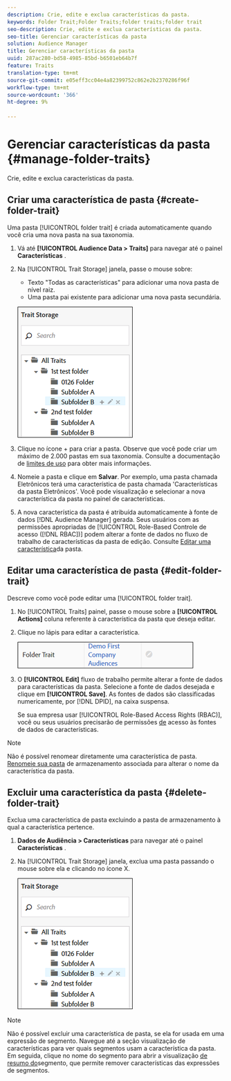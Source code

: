 ```yaml
---
description: Crie, edite e exclua características da pasta.
keywords: Folder Trait;Folder Traits;folder traits;folder trait
seo-description: Crie, edite e exclua características da pasta.
seo-title: Gerenciar características da pasta
solution: Audience Manager
title: Gerenciar características da pasta
uuid: 287ac280-bd58-4985-85bd-b6501eb64b7f
feature: Traits
translation-type: tm+mt
source-git-commit: e05eff3cc04e4a82399752c862e2b2370286f96f
workflow-type: tm+mt
source-wordcount: '366'
ht-degree: 9%

---
```



# Gerenciar características da pasta {#manage-folder-traits}

Crie, edite e exclua características da pasta.

## Criar uma característica de pasta {#create-folder-trait}

Uma pasta [!UICONTROL folder trait] é criada automaticamente quando você cria uma nova pasta na sua taxonomia.

<!-- create-folder-trait.xml -->

1. Vá até **[!UICONTROL Audience Data > Traits]** para navegar até o painel **Características** .
1. Na [!UICONTROL Trait Storage] janela, passe o mouse sobre:

   * Texto &quot;Todas as características&quot; para adicionar uma nova pasta de nível raiz.
   * Uma pasta pai existente para adicionar uma nova pasta secundária.

   ![](assets/folder_traits_create.PNG)

1. Clique no ícone + para criar a pasta. Observe que você pode criar um máximo de 2.000 pastas em sua taxonomia. Consulte a documentação de [limites de uso](../../features/administration/usage-limits.md) para obter mais informações.
1. Nomeie a pasta e clique em **Salvar**. Por exemplo, uma pasta chamada Eletrônicos terá uma característica de pasta chamada &#39;Características da pasta Eletrônicos&#39;. Você pode visualização e selecionar a nova característica da pasta no painel de características.
1. A nova característica da pasta é atribuída automaticamente à fonte de dados [!DNL Audience Manager] gerada. Seus usuários com as permissões apropriadas de [!UICONTROL Role-Based Controle de acesso ([!DNL RBAC])] podem alterar a fonte de dados no fluxo de trabalho de características da pasta de edição. Consulte [Editar uma característica](../../features/traits/manage-folder-traits.md#edit-folder-trait)da pasta.

## Editar uma característica de pasta {#edit-folder-trait}

Descreve como você pode editar uma [!UICONTROL folder trait].

<!-- edit-folder-trait.xml -->

1. No [!UICONTROL Traits] painel, passe o mouse sobre a **[!UICONTROL Actions]** coluna referente à característica da pasta que deseja editar.
1. Clique no lápis para editar a característica.

   ![](assets/folder_traits_edit_border.png)

1. O **[!UICONTROL Edit]** fluxo de trabalho permite alterar a fonte de dados para características da pasta. Selecione a fonte de dados desejada e clique em **[!UICONTROL Save]**. As fontes de dados são classificadas numericamente, por [!DNL DPID], na caixa suspensa.

   Se sua empresa usar [!UICONTROL Role-Based Access Rights (RBAC)], você ou seus usuários precisarão de permissões [de](../../features/traits/about-folder-traits.md#role-based-access-controls) acesso às fontes de dados de características.

>[!NOTE]
>
>Não é possível renomear diretamente uma característica de pasta. [Renomeie sua pasta](../../features/traits/trait-storage.md#rename-delete-trait-storage-folder) de armazenamento associada para alterar o nome da característica da pasta.

## Excluir uma característica da pasta {#delete-folder-trait}

Exclua uma característica de pasta excluindo a pasta de armazenamento à qual a característica pertence.

<!-- delete-folder-trait.xml -->

1. **Dados de Audiência > Características** para navegar até o painel **Características** .
1. Na [!UICONTROL Trait Storage] janela, exclua uma pasta passando o mouse sobre ela e clicando no ícone X.

   ![Resultado da etapa](assets/folder_traits_create.PNG)

>[!NOTE]
>
>Não é possível excluir uma característica de pasta, se ela for usada em uma expressão de segmento. Navegue até a seção visualização [](../../features/traits/trait-details-page.md) de características para ver quais segmentos usam a característica da pasta. Em seguida, clique no nome do segmento para abrir a visualização [de resumo do](../../features/segments/segment-summary-view.md)segmento, que permite remover características das expressões de segmentos.